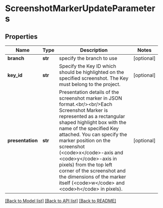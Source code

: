 # ScreenshotMarkerUpdateParameters

## Properties
Name | Type | Description | Notes
------------ | ------------- | ------------- | -------------
**branch** | **str** | specify the branch to use | [optional] 
**key_id** | **str** | Specify the Key ID which should be highlighted on the specified screenshot. The Key must belong to the project. | [optional] 
**presentation** | **str** | Presentation details of the screenshot marker in JSON format.&lt;br/&gt;&lt;br/&gt;Each Screenshot Marker is represented as a rectangular shaped highlight box with the name of the specified Key attached. You can specify the marker position on the screenshot (&lt;code&gt;x&lt;/code&gt;-axis and &lt;code&gt;y&lt;/code&gt;-axis in pixels) from the top left corner of the screenshot and the dimensions of the marker itself (&lt;code&gt;w&lt;/code&gt; and &lt;code&gt;h&lt;/code&gt; in pixels). | [optional] 

[[Back to Model list]](../README.md#documentation-for-models) [[Back to API list]](../README.md#documentation-for-api-endpoints) [[Back to README]](../README.md)


